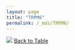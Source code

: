```yaml
---
layout: page
title: "TRPM6"
permalink: /_mds/TRPM6/
---
```


![](../../alns_9.28.22/aln_5HSAA114063_0.934.png?raw=true
)
[Back to Table](../../display)
